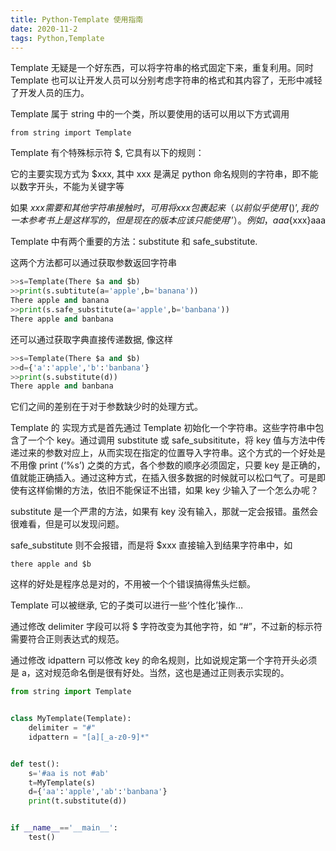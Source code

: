 ```yaml
---
title: Python-Template 使用指南
date: 2020-11-2
tags: Python,Template
---
```


Template 无疑是一个好东西，可以将字符串的格式固定下来，重复利用。同时 Template 也可以让开发人员可以分别考虑字符串的格式和其内容了，无形中减轻了开发人员的压力。

Template 属于 string 中的一个类，所以要使用的话可以用以下方式调用

```
from string import Template
```

Template 有个特殊标示符 $, 它具有以下的规则：

它的主要实现方式为 $xxx, 其中 xxx 是满足 python 命名规则的字符串，即不能以数字开头，不能为关键字等

如果 $xxx 需要和其他字符串接触时，可用 {} 将 xxx 包裹起来（以前似乎使用'()’, 我的一本参考书上是这样写的，但是现在的版本应该只能使用'{}’）。例如，aaa${xxx}aaa

Template 中有两个重要的方法：substitute 和 safe_substitute.

这两个方法都可以通过获取参数返回字符串

```python
>>s=Template(There $a and $b)
>>print(s.subtitute(a='apple',b='banana'))
There apple and banana
>>print(s.safe_substitute(a='apple',b='banbana'))
There apple and banbana
```

还可以通过获取字典直接传递数据, 像这样

```python
>>s=Template(There $a and $b)
>>d={'a':'apple','b':'banbana'}
>>print(s.substitute(d))
There apple and banbana
```

它们之间的差别在于对于参数缺少时的处理方式。

Template 的 实现方式是首先通过 Template 初始化一个字符串。这些字符串中包含了一个个 key。通过调用 substitute 或 safe_subsititute，将 key 值与方法中传递过来的参数对应上，从而实现在指定的位置导入字符串。这个方式的一个好处是不用像 print (‘%s’) 之类的方式，各个参数的顺序必须固定，只要 key 是正确的，值就能正确插入。通过这种方式，在插入很多数据的时候就可以松口气了。可是即使有这样偷懒的方法，依旧不能保证不出错，如果 key 少输入了一个怎么办呢？

substitute 是一个严肃的方法，如果有 key 没有输入，那就一定会报错。虽然会很难看，但是可以发现问题。

safe_substitute 则不会报错，而是将 $xxx 直接输入到结果字符串中，如

```
there apple and $b
```

这样的好处是程序总是对的，不用被一个个错误搞得焦头烂额。

Template 可以被继承, 它的子类可以进行一些‘个性化’操作…

通过修改 delimiter 字段可以将 $ 字符改变为其他字符，如 “#”，不过新的标示符需要符合正则表达式的规范。

通过修改 idpattern 可以修改 key 的命名规则，比如说规定第一个字符开头必须是 a，这对规范命名倒是很有好处。当然，这也是通过正则表示实现的。

```python
from string import Template


class MyTemplate(Template):
    delimiter = "#"
    idpattern = "[a][_a-z0-9]*"


def test():
    s='#aa is not #ab'
    t=MyTemplate(s)
    d={'aa':'apple','ab':'banbana'}
    print(t.substitute(d))


if __name__=='__main__':
    test()
```

